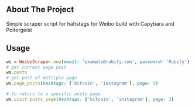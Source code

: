 ## About The Project
Simple scraper script for hahstags for Weibo build with Capybara and Poltergeist

## Usage
```ruby
ws = WeiboScraper.new(email: 'example@rubify.com', password: 'Rubify')
# get current page post
ws.posts
# get post of multiple page
ws.page_posts(hashtags: ['bitcoin', 'instagram'], page: 3)

# to return to a specific posts page
ws.visit_posts_page(hashtags: ['bitcoin', 'instagram'], page: 3)
```